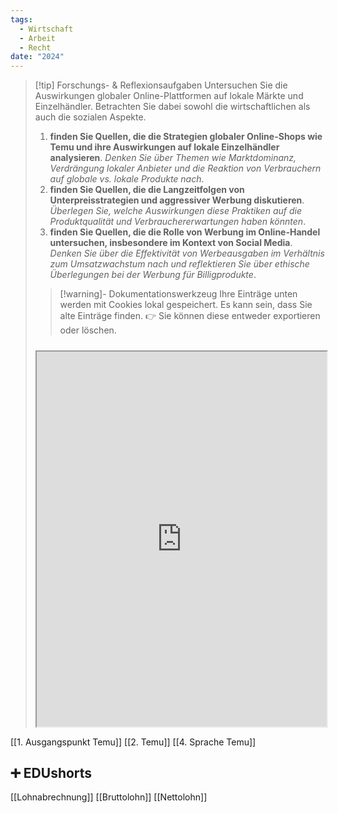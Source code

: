 ```yaml
---
tags:
  - Wirtschaft
  - Arbeit
  - Recht
date: "2024"
---
```

>[!tip] Forschungs- & Reflexionsaufgaben
>Untersuchen Sie die Auswirkungen globaler Online-Plattformen auf lokale Märkte und Einzelhändler. Betrachten Sie dabei sowohl die wirtschaftlichen als auch die sozialen Aspekte.
>1. **finden Sie Quellen, die die Strategien globaler Online-Shops wie Temu und ihre Auswirkungen auf lokale Einzelhändler analysieren**. *Denken Sie über Themen wie Marktdominanz, Verdrängung lokaler Anbieter und die Reaktion von Verbrauchern auf globale vs. lokale Produkte nach*.
>2. **finden Sie Quellen, die die Langzeitfolgen von Unterpreisstrategien und aggressiver Werbung diskutieren**. *Überlegen Sie, welche Auswirkungen diese Praktiken auf die Produktqualität und Verbrauchererwartungen haben könnten*.
>3. **finden Sie Quellen, die die Rolle von Werbung im Online-Handel untersuchen, insbesondere im Kontext von Social Media**. *Denken Sie über die Effektivität von Werbeausgaben im Verhältnis zum Umsatzwachstum nach und reflektieren Sie über ethische Überlegungen bei der Werbung für Billigprodukte*.
>   
>>[!warning]- Dokumentationswerkzeug 
>Ihre Einträge unten werden mit Cookies lokal gespeichert. Es kann sein, dass Sie alte Einträge finden. 
>👉 Sie können diese entweder exportieren oder löschen.
>#####
><iframe width="100%" height="600" src="https://app.Lumi.education/run/nYkJQz" allowfullscreen allow="geolocation *; autoplay; encrypted-media"></iframe>


[[1. Ausgangspunkt Temu]]
[[2. Temu]]
[[4. Sprache Temu]]

## ➕ EDUshorts
[[Lohnabrechnung]]
[[Bruttolohn]]
[[Nettolohn]]